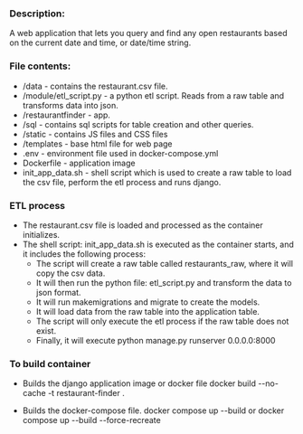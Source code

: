 
### Description:
A web application that lets you query and find any open restaurants based on the current date and time, or date/time string.

### File contents:
* /data - contains the restaurant.csv file.
* /module/etl_script.py - a python etl script. Reads from a raw table and transforms data into json.
* /restaurantfinder - app.
* /sql - contains sql scripts for table creation and other queries.
* /static - contains JS files and CSS files
* /templates - base html file for web page
* .env - environment file used in docker-compose.yml
* Dockerfile - application image
* init_app_data.sh - shell script which is used to create a raw table to load the csv file, perform the etl process and runs django.
  
### ETL process
* The restaurant.csv file is loaded and processed as the container initializes.
* The shell script: init_app_data.sh is executed as the container starts, and it includes the following process:
  * The script will create a raw table called restaurants_raw, where it will copy the csv data.
  * It will then run the python file: etl_script.py and transform the data to json format.
  * It will run makemigrations and migrate to create the models.
  * It will load data from the raw table into the application table.
  * The script will only execute the etl process if the raw table does not exist.
  * Finally, it will execute python manage.py runserver 0.0.0.0:8000


### To build container

* Builds the django application image or docker file
docker build --no-cache -t restaurant-finder . 

* Builds the docker-compose file.
docker compose up --build or docker compose up --build --force-recreate  